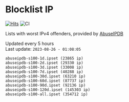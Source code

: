 # Blocklist IP

[![Hits](https://hits.seeyoufarm.com/api/count/incr/badge.svg?url=https%3A%2F%2Fgithub.com%2Fborestad%2Fblocklist-ip%2F&count_bg=%2379C83D&title_bg=%23555555&icon=&icon_color=%23E7E7E7&title=hits&edge_flat=false)](https://hits.seeyoufarm.com)  ![CI](https://img.shields.io/github/workflow/status/borestad/blocklist-ip/CI?style=flat-square)

Lists with worst IPv4 offenders, provided by [AbuseIPDB](https://www.abuseipdb.com/)

<!-- FOOTER-PLACEHOLDER -->
Updated every 5 hours<br>
Last update: `2023-08-26 - 01:08:05`
```
abuseipdb-s100-1d.ipset (23865 ip)
abuseipdb-s100-2d.ipset (29330 ip)
abuseipdb-s100-3d.ipset (33008 ip)
abuseipdb-s100-7d.ipset (40288 ip)
abuseipdb-s100-30d.ipset (63210 ip)
abuseipdb-s100-60d.ipset (87737 ip)
abuseipdb-s100-90d.ipset (92136 ip)
abuseipdb-s100-120d.ipset (145303 ip)
abuseipdb-s100-all.ipset (354712 ip)
```
